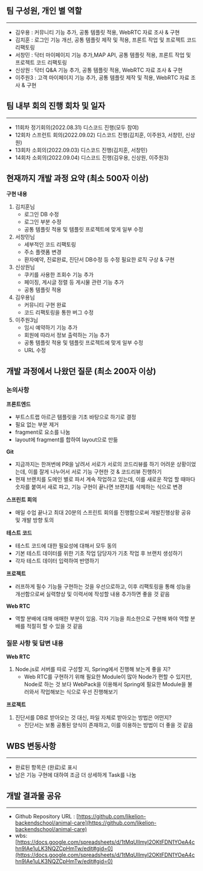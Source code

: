 ## 팀 구성원, 개인 별 역할 

---

- 김우용 : 커뮤니티 기능 추가, 공통 템플릿 적용, WebRTC 자료 조사 & 구현
- 김치훈 : 로그인 기능 개선, 공통 템플릿 제작 및 적용, 프론트 작업 및 프로젝트 코드 리팩토링
- 서창민 : 닥터 마이페이지 기능 추가,MAP API, 공통 템플릿 적용, 프론트 작업 및 프로젝트 코드 리팩토링
- 신상원 : 닥터 Q&A 기능 추가, 공통 템플릿 적용, WebRTC 자료 조사 & 구현
- 이주원3 : 고객 마이페이지 기능 추가, 공통 템플릿 제작 및 적용, WebRTC 자료 조사 & 구현

## 팀 내부 회의 진행 회차 및 일자

---

- 11회차 정기회의(2022.08.31) 디스코드 진행(모두 참여)
- 12회차 스프런트 회의(2022.09.02) 디스코드 진행(김치훈, 이주원3, 서창민, 신상원)
- 13회차 소회의(2022.09.03) 디스코드 진행(김치훈, 서창민)
- 14회차 소회의(2022.09.04) 디스코드 진행(김우용, 신상원, 이주원3)

## 현재까지 개발 과정 요약 (최소 500자 이상)

**구현 내용**

1. 김치훈님
    - 로그인 DB 수정
    - 로그인 부분 수정
    - 공통 템플릿 적용 및 템플릿 프로젝트에 맞게 일부 수정
2. 서창민님
    - 세부적인 코드 리팩토링
    - 주소 플랫폼 변경
    - 환자예약, 진료완료, 진단서 DB수정 등 수정 필요한 로직 구상 & 구현
3. 신상원님
    - 쿠키를 사용한 조회수 기능 추가
    - 페이징, 게시글 정렬 등 게시물 관련 기능 추가
    - 공통 템플릿 적용
4. 김우용님
    - 커뮤니티 구현 완료
    - 코드 리팩토링을 통한 버그 수정
5. 이주원3님
    - 임시 예약하기 기능 추가
    - 회원에 따라서 정보 출력하는 기능 추가
    - 공통 템플릿 적용 및 템플릿 프로젝트에 맞게 일부 수정
    - URL 수정

## 개발 과정에서 나왔던 질문 (최소 200자 이상)

### 논의사항

**프론트엔드**

- 부트스트랩 아르곤 템플릿을 기초 바탕으로 하기로 결정
- 필요 없는 부분 제거
- fragment로 요소를 나눔
- layout에 fragment를 합하여 layout으로 만듦

**Git**

- 지금까지는 한꺼번에 PR을 날려서 서로가 서로의 코드리뷰를 하기 어려운 상황이었는데, 이를 잘게 나누어서 서로 기능 구현한 것 & 코드리뷰 진행하기
- 현재 브랜치를 도메인 별로 파서 계속 작업하고 있는데, 이를 새로운 작업 할 때마다 숫자를 붙여서 새로 파고, 기능 구현이 끝나면 브랜치를 삭제하는 식으로 변경

**스프린트 회의**

- 매일 수업 끝나고 최대 20분의 스프린트 회의를 진행함으로써 개발진행상황 공유 및 개발 방향 토의

**테스트 코드**

- 테스트 코드에 대한 필요성에 대해서 모두 동의
- 기본 테스트 데이터를 위한 기초 작업 담당자가 기초 작업 후 브랜치 생성하기
- 각자 테스트 데이터 입력하여 반영하기

**프로젝트**

- 러프하게 필수 기능들 구현하는 것을 우선으로하고, 이후 리팩토링을 통해 성능을 개선함으로써 실력향상 및 이력서에 작성할 내용 추가하면 좋을 것 같음

**Web RTC**

- 역할 분배에 대해 애매한 부분이 있음. 각자 기능을 최소한으로 구현해 봐야 역할 분배를 적절히 할 수 있을 것 같음

### 질문 사항 및 답변 내용

**Web RTC**

1. Node.js로 서버를 따로 구성할 지, Spring에서 진행해 보는게 좋을 지?
    - Web RTC를 구현하기 위해 필요한 Module이 많아 Node가 편할 수 있지만, Node로 하는 것 보다 WebPack을 이용해서 Spring에 필요한 Module을 불러와서 작업해보는 식으로 우선 진행해보기

**프로젝트**

1. 진단서를 DB로 받아오는 것 대신, 파일 자체로 받아오는 방법은 어떤지?
    - 진단서는 보통 공통된 양식이 존재하고, 이를 이용하는 방법이 더 좋을 것 같음

## WBS 변동사항

---

- 완료된 항목은 (완료)로 표시
- 남은 기능 구현에 대하여 조금 더 상세하게 Task를 나눔

## 개발 결과물 공유

---

- Github Repository URL : [https://github.com/likelion-backendschool/animal-care](https://github.com/likelion-backendschool/animal-care)
- wbs: [https://docs.google.com/spreadsheets/d/1tMqUIlmyl2OKtFDN1YOeA4chn9lAe1uLK3NQZCpHmTw/edit#gid=0](https://docs.google.com/spreadsheets/d/1tMqUIlmyl2OKtFDN1YOeA4chn9lAe1uLK3NQZCpHmTw/edit#gid=0)
